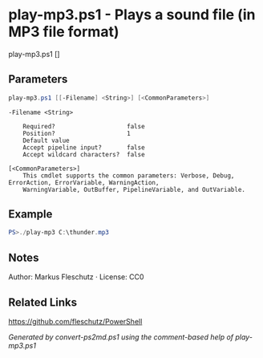 # play-mp3.ps1 - Plays a sound file (in MP3 file format)

play-mp3.ps1 [<MP3-file>]

## Parameters
```powershell
play-mp3.ps1 [[-Filename] <String>] [<CommonParameters>]

```

```
-Filename <String>
    
    Required?                    false
    Position?                    1
    Default value                
    Accept pipeline input?       false
    Accept wildcard characters?  false
```

```
[<CommonParameters>]
    This cmdlet supports the common parameters: Verbose, Debug, ErrorAction, ErrorVariable, WarningAction, 
    WarningVariable, OutBuffer, PipelineVariable, and OutVariable.
```

## Example
```powershell
PS>./play-mp3 C:\thunder.mp3
```


## Notes
Author: Markus Fleschutz · License: CC0

## Related Links
https://github.com/fleschutz/PowerShell

*Generated by convert-ps2md.ps1 using the comment-based help of play-mp3.ps1*
